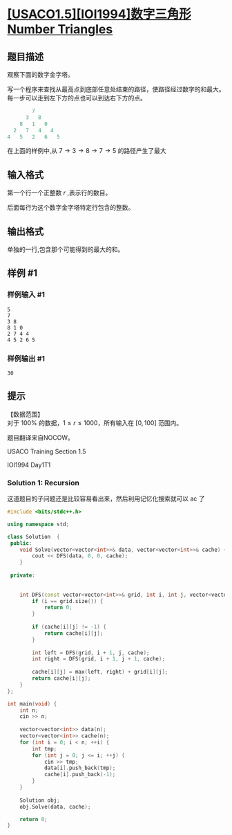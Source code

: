 # [[USACO1.5][IOI1994]数字三角形 Number Triangles](https://www.luogu.com.cn/problem/P1216)

## 题目描述

观察下面的数字金字塔。


写一个程序来查找从最高点到底部任意处结束的路径，使路径经过数字的和最大。每一步可以走到左下方的点也可以到达右下方的点。

```cpp
        7 
      3   8 
    8   1   0 
  2   7   4   4 
4   5   2   6   5 
```
在上面的样例中,从 $7 \to 3 \to 8 \to 7 \to 5$ 的路径产生了最大

## 输入格式

第一个行一个正整数 $r$ ,表示行的数目。

后面每行为这个数字金字塔特定行包含的整数。

## 输出格式

单独的一行,包含那个可能得到的最大的和。

## 样例 #1

### 样例输入 #1

```
5
7
3 8
8 1 0
2 7 4 4
4 5 2 6 5
```

### 样例输出 #1

```
30
```

## 提示

【数据范围】  
对于 $100\%$ 的数据，$1\le r \le 1000$，所有输入在 $[0,100]$ 范围内。

题目翻译来自NOCOW。

USACO Training Section 1.5

IOI1994 Day1T1



### Solution 1: Recursion

这道题目的子问题还是比较容易看出来，然后利用记忆化搜索就可以 ac 了

````c++
#include <bits/stdc++.h>

using namespace std;

class Solution  {
 public:
    void Solve(vector<vector<int>>& data, vector<vector<int>>& cache) {
        cout << DFS(data, 0, 0, cache);
    }
    
 private:
    
 
    int DFS(const vector<vector<int>>& grid, int i, int j, vector<vector<int>>& cache) {
        if (i == grid.size()) {
            return 0;
        }
        
        if (cache[i][j] != -1) {
            return cache[i][j];
        }
        
        int left = DFS(grid, i + 1, j, cache);
        int right = DFS(grid, i + 1, j + 1, cache);
        
        cache[i][j] = max(left, right) + grid[i][j];
        return cache[i][j];
    }
};

int main(void) {
    int n;
    cin >> n;
    
    vector<vector<int>> data(n);
    vector<vector<int>> cache(n);
    for (int i = 0; i < n; ++i) {
        int tmp;
        for (int j = 0; j <= i; ++j) {
            cin >> tmp;
            data[i].push_back(tmp);
            cache[i].push_back(-1);
        }
    }
    
    Solution obj;
    obj.Solve(data, cache);

    return 0;
}
````

